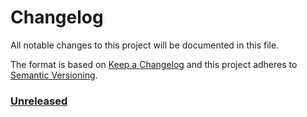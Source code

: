 # Changelog

All notable changes to this project will be documented in this file.

The format is based on [Keep a Changelog](http://keepachangelog.com/en/1.0.0/)
and this project adheres to [Semantic Versioning](http://semver.org/spec/v2.0.0.html).

### [Unreleased][HEAD]

[HEAD]: https://github.com/ArcGIS/calcite-components/compare/dafb2312835ec6fef134d0d2b20aabd1dfe907cf...HEAD "Unreleased Changes"

